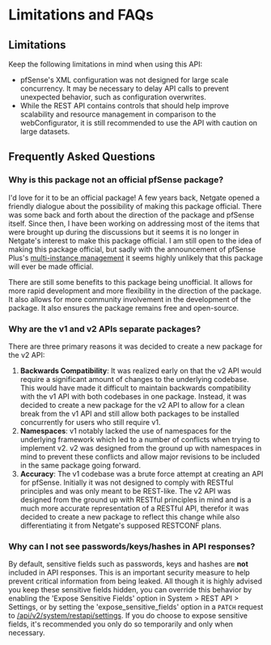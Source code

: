 # Limitations and FAQs

## Limitations

Keep the following limitations in mind when using this API:

- pfSense's XML configuration was not designed for large scale concurrency. It may be necessary to delay API calls to
  prevent unexpected behavior, such as configuration overwrites.
- While the REST API contains controls that should help improve scalability and resource management in comparison to 
  the webConfigurator, it is still recommended to use the API with caution on large datasets.

## Frequently Asked Questions

### Why is this package not an official pfSense package?

I'd love for it to be an official package! A few years back, Netgate opened a friendly dialogue about the
possibility of making this package official. There was some back and forth about the direction of the package and pfSense
itself. Since then, I have been working on addressing most of the items that were brought up during the discussions but
it seems it is no longer in Netgate's interest to make this package official. I am still open to the idea of making this
package official, but sadly with the announcement of pfSense Plus's [multi-instance management](https://www.netgate.com/multi-instance-management-pfsense-plus)
it seems highly unlikely that this package will ever be made official.

There are still some benefits to this package being unofficial. It allows for more rapid development and
more flexibility in the direction of the package. It also allows for more community involvement in the development of the
package. It also ensures the package remains free and open-source.

### Why are the v1 and v2 APIs separate packages?

There are three primary reasons it was decided to create a new package for the v2 API:

1. **Backwards Compatibility**: It was realized early on that the v2 API would require a significant amount of changes to
the underlying codebase. This would have made it difficult to maintain backwards compatibility with the v1 API with both 
codebases in one package. Instead, it was decided to create a new package for the v2 API to allow for a clean break from
the v1 API and still allow both packages to be installed concurrently for users who still require v1.
2. **Namespaces**: v1 notably lacked the use of namespaces for the underlying framework which led to a number of conflicts
when trying to implement v2. v2 was designed from the ground up with namespaces in mind to prevent these conflicts and
allow major revisions to be included in the same package going forward.
3. **Accuracy**: The v1 codebase was a brute force attempt at creating an API for pfSense. Initially it was not 
designed to comply with RESTful principles and was only meant to be REST-like. The v2 API was designed from the ground
up with RESTful principles in mind and is a much more accurate representation of a RESTful API, therefor it was decided 
to create a new package to reflect this change while also differentiating it from Netgate's supposed RESTCONF plans.

### Why can I not see passwords/keys/hashes in API responses?

By default, sensitive fields such as passwords, keys and hashes are **not** included in API responses. This is an important
security measure to help prevent critical information from being leaked. All though it is highly advised you keep these
sensitive fields hidden, you can override this behavior by enabling the 'Expose Sensitive Fields' option in 
System > REST API > Settings, or by setting the 'expose_sensitive_fields' option in a `PATCH` request to 
[/api/v2/system/restapi/settings](https://pfrest.org/api-docs/#/SYSTEM/patchSystemRESTAPISettingsEndpoint).
If you do choose to expose sensitive fields, it's recommended you only do so temporarily and only when necessary.